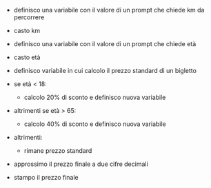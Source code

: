 - definisco una variabile con il valore di un prompt che chiede km da percorrere
- casto km

- definisco una variabile con il valore di un prompt che chiede età
- casto età

- definisco variabile in cui calcolo il prezzo standard di un bigletto

- se età < 18:
    - calcolo 20% di sconto e definisco nuova variabile
- altrimenti se età > 65:
    - calcolo 40% di sconto e definisco nuova variabile
- altrimenti:
    - rimane prezzo standard

- approssimo il prezzo finale a due cifre decimali

- stampo il prezzo finale